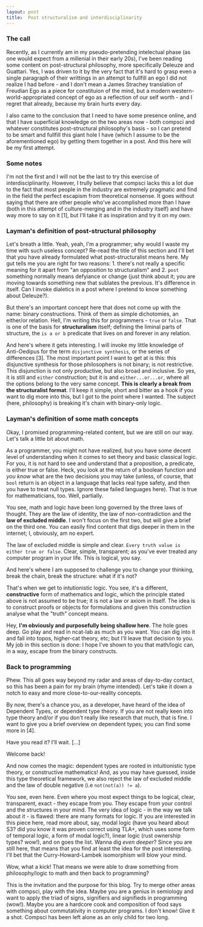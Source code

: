 ```yaml
---
layout: post
title:  Post structuralism and interdisciplinarity
---
```


### The call

Recently, as I currently am in my pseudo-pretending intelectual phase (as one would expect from a millenial in their early 20s), I've been reading some content on post-structural philosophy, more specifically Deleuze and Guattari. Yes, I was driven to it by the very fact that it's hard to grasp even a single paragraph of their writtings in an attempt to fullfill an ego I did not realize I had before - and I don't mean a James Strachey translation of Freudian Ego as a piece for constituion of the mind, but a modern western-world-appropriated concept of ego as a reflection of our self worth - and I regret that already, because my brain hurts every day. 

I also came to the conclusion that I need to have some presence online, and that I have superficial knowledge on the two areas now - both compsci and whatever constitutes post-structural philosophy's basis  - so I can pretend to be smart and fullfill this giant hole I have (which I assume to be the aforementioned ego) by getting them together in a post. And this here will be my first attempt.

### Some notes

I'm not the first and I will not be the last to try this exercise of interdisciplinarity. However, I trully believe that compsci lacks this a lot due to the fact that most people in the industry are extremely pragmatic and find in the field the perfect escapism from theoretical nonsense. It goes without saying that there are other people who've accomplished more than I have (both in this attempt of culture-merging and in the industry itself) and have way more to say on it [1], but I'll take it as inspiration and try it on my own.

### Layman's definition of post-structural philosophy

Let's breath a little. Yeah, yeah, I'm a programmer; why would I waste my time with such useless concept? Re-read the title of this section and I'll bet that you have already formulated what post-structuralist means here. My gut tells me you are right for two reasons: 1. there's not really a specific meaning for it apart from "an opposition to structuralism" and 2. `post` something normally means defyiance or change (just think about it; you are moving towards something new that sublates the previous. It's difference in itself. Can I invoke dialetics in a post where I pretend to know something about Deleuze?).

But there's an important concept here that does not come up with the name: binary constructions. Think of them as simple dichotomies, an either/or relation. Hell, I'm writing this for programmers - `true` or `false`. That is one of the basis for **structuralism** itself; defining the liminal parts of structure, the `is a or b` predicate that lives on and forever in any relation.

And here's where it gets interesting. I will invoke my little knowledge of Anti-Oedipus for the term `disjunctive synthesis`, or the series of differences [3]. The most important point I want to get at is this: this disjunctive synthesis for those philosophers is not binary; is not restrictive. This disjunction is not only productive, but also broad and inclusive. So yes, it is still and `either` construction; but it is and `either...or...or`, where all the options belong to the very same concept. **This is clearly a break from the structuralist format**. I'll keep it simple, short and bitter as a hook if you want to dig more into this, but I got to the point where I wanted. The subject (here, philosophy) is breaking it's chain with binary-only logic.

### Layman's definition of some math concepts

Okay, I promised programming-related content, but we are still on our way. Let's talk a little bit about math. 

As a programmer, you might not have realized, but you have some decent level of understanding when it comes to set theory and basic classical logic. For you, it is not hard to see and understand that a proposition, a predicate, is either true or false. Heck, you look at the return of a boolean function and *you know* what are the two decisions you may take (unless, of course, that `bool` return is an object in a language that lacks real type safety, and then you have to treat null types. Ignore these failed languages here). That is true for mathematicians, too. Well, partially.

You see, math and logic have been long governed by the three laws of thought. They are the law of identity, the law of non-contradiction and the **law of excluded middle**. I won't focus on the first two, but will give a brief on the third one. You can easily find content that digs deeper in them in the internet; I, obviously, am no expert.

The law of excluded middle is simple and clear. `Every truth value is either true or false`. Clear, simple, transparent; as you've ever treated any computer program in your life. This is logical, you say.

And here's where I am supposed to challenge you to change your thinking, break the chain, break the structure: what if it's not?

That's when we get to intutionistic logic. You see, it's a different, **constructive** form of mathematics and logic, which the principle stated above is not assumed to be true; it is not a law or axiom in itself. The idea is to construct proofs or objects for formulations and given this construction analyse what the "truth" concept means. 

Hey, **I'm obviously and purposefully being shallow here**. The hole goes deep. Go play and read in ncat-lab as much as you want. You can dig into it and fall into topos, higher-cat theory, etc; but I'll leave that decision to you. My job in this section is done: I hope I've shown to you that math/logic can, in a way, escape from the binary constructs.

### Back to programming

Phew. This all goes way beyond my radar and areas of day-to-day contact, so this has been a pain for my brain (rhyme intended). Let's take it down a notch to easy and more close-to-our-reality concepts.

By now, there's a chance you, as a developer, have heard of the idea of Dependent Types, or dependent type theory. If you are not really keen into type theory and/or if you don't really like research that much, that is fine. I want to give you a brief overview on dependent types; you can find some more in [4].

Have you read it? I'll wait. [...]

Welcome back!

And now comes the magic: dependent types are rooted in intuitionistic type theory, or constructive mathematics! And, as you may have guessed, inside this type theoretical framework, we also reject the law of excluded middle and the law of double negative (i.e `not(not(a)) != a`).

You see, even here. Even where you most expect things to be logical, clear, transparent, exact - they escape from you. They escape from your control and the structures in your mind. The very idea of logic - in the way we talk about it - is flawed: there are many formats for logic. If you are interested in this piece here, read more about, say, modal logic (have you heard about S3? did you know it was proven correct using TLA+, which uses some form of temporal logic, a form of modal logic?), linear logic (rust ownership types? wow!), and on goes the list. Wanna dig *even deeper*? Since you are still here, that means that you find at least the idea for the post interesting. I'll bet that the Curry-Howard-Lambek isomorphism will blow your mind.

Wow, what a kick! That means we were able to draw something from philosophy/logic to math and then back to programming?

This is the invitation and the purpose for this blog. Try to merge other areas with compsci, play with the idea. Maybe you are a genius in semiology and want to apply the triad of signs, signifiers and signifieds in programming (wow!). Maybe you are a hardcore cook and composition of food says something about commutativity in computer programs. I don't know! Give it a shot. Compsci has been left alone as an only child for two long.
